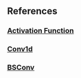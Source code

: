 ## References

### [Activation Function](activation.md)
### [Conv1d](conv1d.md)
### [BSConv](bsconv.md)
